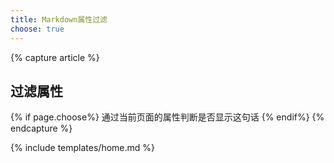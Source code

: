 ```yaml
---
title: Markdown属性过滤
choose: true
---
```


{% capture article %}

## 过滤属性
{% if page.choose%}
 通过当前页面的属性判断是否显示这句话
{% endif%}
{% endcapture %}

{% include templates/home.md %}
